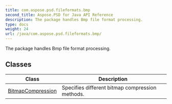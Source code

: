 ```yaml
---
title: com.aspose.psd.fileformats.bmp
second_title: Aspose.PSD for Java API Reference
description: The package handles Bmp file format processing.
type: docs
weight: 24
url: /java/com.aspose.psd.fileformats.bmp/
---
```



The package handles Bmp file format processing.


## Classes

| Class | Description |
| --- | --- |
| [BitmapCompression](../com.aspose.psd.fileformats.bmp/bitmapcompression) | Specifies different bitmap compression methods. |
